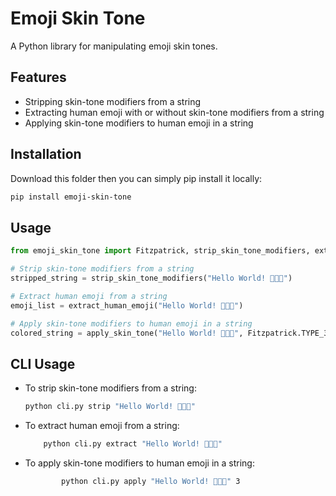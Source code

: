 # Emoji Skin Tone

A Python library for manipulating emoji skin tones.

## Features

- Stripping skin-tone modifiers from a string
- Extracting human emoji with or without skin-tone modifiers from a string
- Applying skin-tone modifiers to human emoji in a string

## Installation

Download this folder then you can simply pip install it locally:

```bash
pip install emoji-skin-tone
```

## Usage

```python
from emoji_skin_tone import Fitzpatrick, strip_skin_tone_modifiers, extract_human_emoji, apply_skin_tone

# Strip skin-tone modifiers from a string
stripped_string = strip_skin_tone_modifiers("Hello World! 👩👨🏿")

# Extract human emoji from a string
emoji_list = extract_human_emoji("Hello World! 👩👨🏿")

# Apply skin-tone modifiers to human emoji in a string
colored_string = apply_skin_tone("Hello World! 👩👨🏿", Fitzpatrick.TYPE_3)
```


## CLI Usage

- To strip skin-tone modifiers from a string:
    ```bash
    python cli.py strip "Hello World! 👩👨🏿"
    ```
- To extract human emoji from a string:
    ```bash
        python cli.py extract "Hello World! 👩👨🏿"

    ```
- To apply skin-tone modifiers to human emoji in a string:
    ```bash
            python cli.py apply "Hello World! 👩👨🏿" 3
    ```

